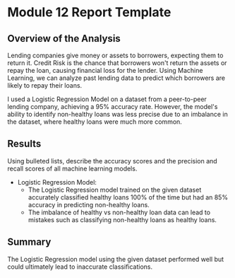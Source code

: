 # Module 12 Report Template

## Overview of the Analysis

Lending companies give money or assets to borrowers, expecting them to return it. Credit Risk is the chance that borrowers won't return the assets or repay the loan, causing financial loss for the lender. Using Machine Learning, we can analyze past lending data to predict which borrowers are likely to repay their loans. 

I used a Logistic Regression Model on a dataset from a peer-to-peer lending company, achieving a 95% accuracy rate. However, the model's ability to identify non-healthy loans was less precise due to an imbalance in the dataset, where healthy loans were much more common.

## Results

Using bulleted lists, describe the accuracy scores and the precision and recall scores of all machine learning models.

* Logistic Regression Model:
    * The Logistic Regression model trained on the given dataset accurately classified healthy loans 100% of the time but had an 85% accuracy in predicting non-healthy loans.
    * The imbalance of healthy vs non-healthy loan data can lead to mistakes such as classifying non-healthy loans as healthy loans.

## Summary

The Logistic Regression model using the given dataset performed well but could ultimately lead to inaccurate classifications. 


